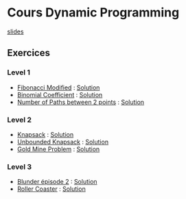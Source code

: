 # Cours Dynamic Programming
[slides](Cours7-DynamicProgramming.pdf)

## Exercices

### Level 1

- [Fibonacci Modified](https://www.hackerrank.com/challenges/fibonacci-modified/problem) : [Solution](fibonacci_modified.py)
- [Binomial Coefficient](https://practice.geeksforgeeks.org/problems/ncr1019/1) : [Solution](Binomial_coefficient.py)
- [Number of Paths between 2 points](https://www.codingame.com/ide/puzzle/number-of-paths-between-2-points) : [Solution](number_of_paths.py)

### Level 2

- [Knapsack](https://practice.geeksforgeeks.org/problems/0-1-knapsack-problem0945/0) : [Solution](knapsack.py)
- [Unbounded Knapsack](https://www.hackerrank.com/challenges/unbounded-knapsack/problem) : [Solution](unbounded_knapsack.py)
- [Gold Mine Problem](https://practice.geeksforgeeks.org/problems/gold-mine-problem2608/1) : [Solution](gold_mining.py)

### Level 3

- [Blunder épisode 2](https://www.codingame.com/ide/puzzle/blunder-episode-2) : [Solution](blunder%202.py)
- [Roller Coaster](https://www.codingame.com/ide/puzzle/roller-coaster) : [Solution](roller_coaster.py)


